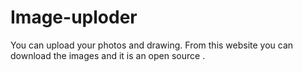 # Image-uploder
 You can upload your photos and drawing. From this website you can download the images and it is an open source .
